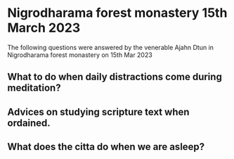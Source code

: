 <AjahnDtun />

# Nigrodharama forest monastery 15th March 2023

The following questions were answered by the venerable Ajahn Dtun in Nigrodharama forest monastery on 15th Mar 2023

## What to do when daily distractions come during meditation?

<Youtube src="https://youtu.be/J1awVMCOf_k" />

## Advices on studying scripture text when ordained.

<Youtube src="https://youtu.be/AN68FSoRsOI" />

## What does the citta do when we are asleep?

<Youtube src="https://youtu.be/WiOPy39D_ic" />
